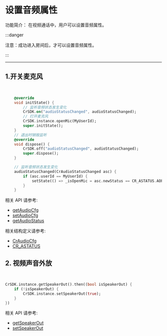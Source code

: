 # 设置音频属性

功能简介：
在视频通话中，用户可以设置音频属性。

:::danger

注意：成功进入房间后，才可以设置音频属性。

:::

---

<!-- <p>设置音频属性操作如下： </p>

1. [开关麦克风](#micphone)
2. [视频声音外放](#voice_open) -->
<!-- 3. [麦克风音量增益](#mic_volume_gain) -->

<h2 id=micphone>1.开关麦克风</h2>
</br>

```dart
    @override
    void initState() {
        // 监听音频状态发生变化
        CrSDK.on("audioStatusChanged", audioStatusChanged);
        // 打开麦克风
        CrSDK.instance.openMic(MyUserId);
        super.initState();
    }
    // 退出时销毁监听
    @override
    void dispose() {
        CrSDK.off("audioStatusChanged", audioStatusChanged);
        super.dispose();
    }

    // 监听音频状态发生变化
    audioStatusChanged(CrAudioStatusChanged asc) {
        if (asc.userId == MyUserId) {
            setState(() => _isOpenMic = asc.newStatus == CR_ASTATUS.AOPEN);
        }
    }
```

相关 API 请参考:

- [getAudioCfg](API.md#getAudioCfg)
- [setAudioCfg](API.md#setAudioCfg)
- [getAudioStatus](API.md#getAudioStatus)

相关结构定义请参考:

- [CrAudioCfg](TypeDefinitions.md#CrAudioCfg)
- [CR_ASTATUS](Constant.md#CR_ASTATUS)

<h2 id=voice_open>2. 视频声音外放</h2>

</br>

```dart
CrSDK.instance.getSpeakerOut().then((bool isSpeakerOut) {
    if (!isSpeakerOut) {
        CrSDK.instance.setSpeakerOut(true);
    }
})
```

相关 API 请参考:

- [getSpeakerOut](API.md#getSpeakerOut)
- [setSpeakerOut](API.md#setSpeakerOut)

<!-- <h2 id=mic_volume_gain>3. 麦克风音量增益</h2>
</br>

```dart
//设置麦克风音量增益（范围：1-20）
boolean statue = CrSDK.instance.setMicVolumeScaling(15);
if(!statue){
	//设置麦克风音量增益失败
}

//通过userId，获取麦克风声音大小
int volumeSize = CrSDK.instance.getMicEnergy(otherUserId);
```

相关 API 请参考:

- [setMicVolumeScaling](API.md#setMicVolumeScaling)
- [getMicEnergy](API.md#getMicEnergy)
 -->
